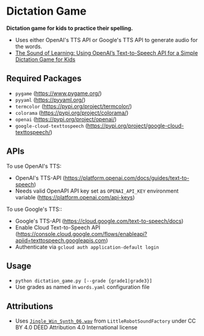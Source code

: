 # Dictation Game

**Dictation game for kids to practice their spelling.**

* Uses either OpenAI's TTS API or Google's TTS API to generate audio for the words. 
* [The Sound of Learning: Using OpenAI’s Text-to-Speech API for a Simple Dictation Game for Kids](https://arunkv.medium.com/the-sound-of-learning-using-openais-text-to-speech-api-for-a-simple-dictation-game-for-kids-e237db497ad1)

## Required Packages
* `pygame` (https://www.pygame.org/)
* `pyyaml` (https://pyyaml.org/)
* `termcolor` (https://pypi.org/project/termcolor/)
* `colorama` (https://pypi.org/project/colorama/)
* `openai` (https://pypi.org/project/openai/)
* `google-cloud-texttospeech` (https://pypi.org/project/google-cloud-texttospeech/)

## APIs
To use OpenAI's TTS:
* OpenAI's TTS-API (https://platform.openai.com/docs/guides/text-to-speech)
* Needs valid OpenAPI API key set as `OPENAI_API_KEY` environment variable (https://platform.openai.com/api-keys)

To use Google's TTS::
* Google's TTS-API (https://cloud.google.com/text-to-speech/docs)
* Enable Cloud Text-to-Speech API (https://console.cloud.google.com/flows/enableapi?apiid=texttospeech.googleapis.com)
* Authenticate via `gcloud auth application-default login`

## Usage
* `python dictation_game.py [--grade {grade1|grade3}]`
* Use grades as named in `words.yaml` configuration file

## Attributions
* Uses [`Jingle_Win_Synth_06.wav`](https://freesound.org/people/LittleRobotSoundFactory/sounds/274181/) from `LittleRobotSoundFactory` under CC BY 4.0 DEED Attribution 4.0 International license